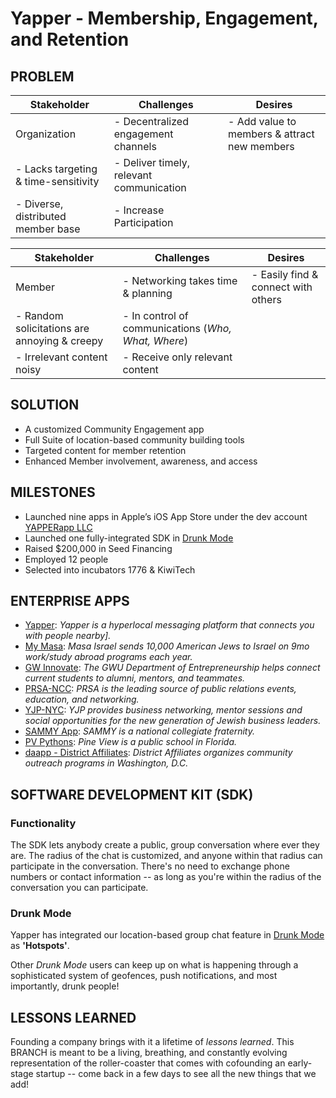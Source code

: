 # Yapper - Membership, Engagement, and Retention
## PROBLEM
Stakeholder | Challenges | Desires
--- | --- | ---
Organization | - Decentralized engagement channels | - Add value to members & attract new members 
 | - Lacks targeting & time-sensitivity | - Deliver timely, relevant communication 
 | - Diverse, distributed member base | - Increase Participation

Stakeholder | Challenges | Desires
--- | --- | ---
Member | - Networking takes time & planning | - Easily find & connect with others 
 | - Random solicitations are annoying & creepy | - In control of communications (_Who, What, Where_) 
 | - Irrelevant content noisy | - Receive only relevant content

## SOLUTION
- A customized Community Engagement app
- Full Suite of location-based community building tools
- Targeted content for member retention
- Enhanced Member involvement, awareness, and access

## MILESTONES
- Launched nine apps in Apple’s iOS App Store under the dev account [YAPPERapp LLC](https://itunes.apple.com/us/developer/yapperapp-llc/id819629348)
- Launched one fully-integrated SDK in [Drunk Mode](https://itunes.apple.com/us/app/drunk-mode-party-app-friend/id628228162?mt=8)
- Raised $200,000 in Seed Financing
- Employed 12 people
- Selected into incubators 1776 & KiwiTech

## ENTERPRISE APPS
- [Yapper](https://itunes.apple.com/us/app/yapper/id793885405?mt=8): _Yapper is a hyperlocal messaging platform that connects you with people nearby]._
- [My Masa](https://itunes.apple.com/us/app/mymasa/id998058125?mt=8): _Masa Israel sends 10,000 American Jews to Israel on 9mo work/study abroad programs each year._
- [GW Innovate](https://itunes.apple.com/us/app/gw-innovate/id1040386720?mt=8): _The GWU Department of Entrepreneurship helps connect current students to alumni, mentors, and teammates._
- [PRSA-NCC](https://itunes.apple.com/us/app/prsa-ncc/id1051102028?mt=8): _PRSA is the leading source of public relations events, education, and networking._
- [YJP-NYC](https://itunes.apple.com/us/app/yjp-nyc/id1047502024?mt=8): _YJP provides business networking, mentor sessions and social opportunities for the new generation of Jewish business leaders._
- [SAMMY App](https://itunes.apple.com/us/app/sammy-app/id1027724052?mt=8): _SAMMY is a national collegiate fraternity._
- [PV Pythons](https://itunes.apple.com/us/app/pv-pythons/id1059998691?mt=8): _Pine View is a public school in Florida._
- [daapp - District Affiliates](https://itunes.apple.com/us/app/daapp-district-affiliates/id1021554248?mt=8): _District Affiliates organizes community outreach programs in Washington, D.C._

## SOFTWARE DEVELOPMENT KIT (SDK)
### Functionality 
The SDK lets anybody create a public, group conversation where ever they are. The radius of the chat is customized, and anyone within that radius can participate in the conversation. There's no need to exchange phone numbers or contact information -- as long as you're within the radius of the conversation you can participate. 

### Drunk Mode
Yapper has integrated our location-based group chat feature in [Drunk Mode](https://itunes.apple.com/us/app/drunk-mode-party-app-friend/id628228162?mt=8) as **'Hotspots'**.

Other _Drunk Mode_ users can keep up on what is happening through a sophisticated system of geofences, push notifications, and most importantly, drunk people! 

## LESSONS LEARNED
Founding a company brings with it a lifetime of _lessons learned_. This BRANCH is meant to be a living, breathing, and constantly evolving representation of the roller-coaster that comes with cofounding an early-stage startup -- come back in a few days to see all the new things that we add!